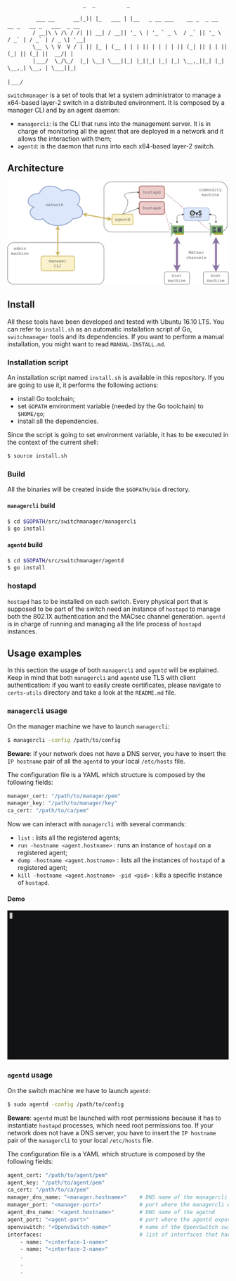 ```
                        _  _          _                                                        
         ___ __      __(_)| |_   ___ | |__   _ __ ___    __ _  _ __    __ _   __ _   ___  _ __ 
        / __|\ \ /\ / /| || __| / __|| '_ \ | '_ ` _ \  / _` || '_ \  / _` | / _` | / _ \| '__|
        \__ \ \ V  V / | || |_ | (__ | | | || | | | | || (_| || | | || (_| || (_| ||  __/| |   
        |___/  \_/\_/  |_| \__| \___||_| |_||_| |_| |_| \__,_||_| |_| \__,_| \__, | \___||_|   
                                                                             |___/
```

`switchmanager` is a set of tools that let a system administrator to manage a x64-based layer-2 switch in a distributed environment. It is composed by a manager CLI and by an agent daemon:
- `managercli`: is the CLI that runs into the management server. It is in charge of monitoring all the agent that are deployed in a network and it allows the interaction with them;
- `agentd`: is the daemon that runs into each x64-based layer-2 switch.

## Architecture
<p align="center">
   <img src="images/switchmanager-arch.png" />
</p>

## Install
All these tools have been developed and tested with Ubuntu 16.10 LTS. You can refer to `install.sh` as an automatic installation script of Go, `switchmanager` tools and its dependencies. If you want to perform a manual installation, you might want to read `MANUAL-INSTALL.md`.

### Installation script
An installation script named `install.sh` is available in this repository. If you are going to use it, it performs the following actions:
- install Go toolchain;
- set `GOPATH` environment variable (needed by the Go toolchain) to `$HOME/go`;
- install all the dependencies.

Since the script is going to set environment variable, it has to be executed in the context of the current shell: 
```sh
$ source install.sh
```
### Build
All the binaries will be created inside the `$GOPATH/bin` directory.

#### `managercli` build
```sh
$ cd $GOPATH/src/switchmanager/managercli
$ go install
```

#### `agentd` build
```sh
$ cd $GOPATH/src/switchmanager/agentd
$ go install
```

### hostapd
`hostapd` has to be installed on each switch. Every physical port that is supposed to be part of the switch need an instance of `hostapd` to manage both the 802.1X authentication and the MACsec channel generation. `agentd` is in charge of running and managing all the life process of `hostapd` instances.

## Usage examples
In this section the usage of both `managercli` and `agentd` will be explained. Keep in mind that both `managercli` and `agentd` use TLS with client authentication: if you want to easily create certificates, please navigate to `certs-utils` directory and take a look at the `README.md` file.

### `managercli` usage
On the manager machine we have to launch `managercli`:
```sh
$ managercli -config /path/to/config
```

**Beware**: if your network does not have a DNS server, you have to insert the `IP hostname` pair of all the `agentd` to your local `/etc/hosts` file.

The configuration file is a YAML which structure is composed by the following fields:
```sh
manager_cert: "/path/to/manager/pem"
manager_key: "/path/to/manager/key"
ca_cert: "/path/to/ca/pem"
```
Now we can interact with `managercli` with several commands:
- `list` : lists all the registered agents;
- `run -hostname <agent.hostname>` : runs an instance of `hostapd` on a registered agent;
- `dump -hostname <agent.hostname>` : lists all the instances of `hostapd` of a registered agent;
- `kill -hostname <agent.hostname> -pid <pid>` : kills a specific instance of `hostapd`.

#### Demo
<p align="center">
   <img src="images/managercli-demo.gif" />
</p>

### `agentd` usage
On the switch machine we have to launch `agentd`:
```sh
$ sudo agentd -config /path/to/config
```

**Beware**: `agentd` must be launched with root permissions because it has to instantiate `hostapd` processes, which need root permissions too. If your network does not have a DNS server, you have to insert the `IP hostname` pair of the `managercli` to your local `/etc/hosts` file.

The configuration file is a YAML which structure is composed by the following fields:
```sh
agent_cert: "/path/to/agent/pem"
agent_key: "/path/to/agent/pem"
ca_cert: "/path/to/ca/pem"
manager_dns_name: "<manager.hostname>"    # DNS name of the managercli
manager_port: "<manager-port>"            # port where the managercli exposes its REST API
agent_dns_name: "<agent.hostname>"        # DNS name of the agetnd
agent_port: "<agent-port>"                # port where the agentd exposes its REST API
openvswitch: "<OpenvSwitch-name>"         # name of the OpenvSwitch switch that has to be managed
interfaces:                               # list of interfaces that have to be attached to the switch
    - name: "<interface-1-name>"
    - name: "<interface-2-name>"
    .
    .
    .
```
